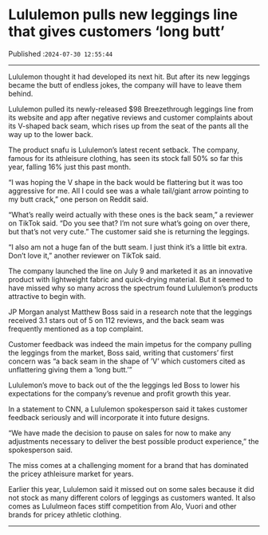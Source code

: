 # Lululemon pulls new leggings line that gives customers ‘long butt’

Published :`2024-07-30 12:55:44`

---

Lululemon thought it had developed its next hit. But after its new leggings became the butt of endless jokes, the company will have to leave them behind.

Lululemon pulled its newly-released $98 Breezethrough leggings line from its website and app after negative reviews and customer complaints about its V-shaped back seam, which rises up from the seat of the pants all the way up to the lower back.

The product snafu is Lululemon’s latest recent setback. The company, famous for its athleisure clothing, has seen its stock fall 50% so far this year, falling 16% just this past month.

“I was hoping the V shape in the back would be flattering but it was too aggressive for me. All I could see was a whale tail/giant arrow pointing to my butt crack,” one person on Reddit said.

“What’s really weird actually with these ones is the back seam,” a reviewer on TikTok said. “Do you see that? I’m not sure what’s going on over there, but that’s not very cute.” The customer said she is returning the leggings.

“I also am not a huge fan of the butt seam. I just think it’s a little bit extra. Don’t love it,” another reviewer on TikTok said.

The company launched the line on July 9 and marketed it as an innovative product with lightweight fabric and quick-drying material. But it seemed to have missed why so many across the spectrum found Lululemon’s products attractive to begin with.

JP Morgan analyst Matthew Boss said in a research note that the leggings received 3.1 stars out of 5 on 112 reviews, and the back seam was frequently mentioned as a top complaint.

Customer feedback was indeed the main impetus for the company pulling the leggings from the market, Boss said, writing that customers’ first concern was “a back seam in the shape of ’V’ which customers cited as unflattering giving them a ‘long butt.’”

Lululemon’s move to back out of the the leggings led Boss to lower his expectations for the company’s revenue and profit growth this year.

In a statement to CNN, a Lululemon spokesperson said it takes customer feedback seriously and will incorporate it into future designs.

“We have made the decision to pause on sales for now to make any adjustments necessary to deliver the best possible product experience,” the spokesperson said.

The miss comes at a challenging moment for a brand that has dominated the pricey athleisure market for years.

Earlier this year, Lululemon said it missed out on some sales because it did not stock as many different colors of leggings as customers wanted. It also comes as Lululmeon faces stiff competition from Alo, Vuori and other brands for pricey athletic clothing.

---

